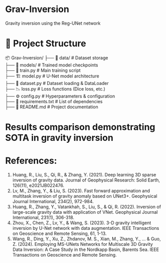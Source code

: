 # Grav-Inversion
Gravity inversion using the Reg-UNet network

# 📂 Project Structure
📦 Grav-Inversion/ 
├── 📁 data/                 # Dataset storage  
├── 📁 models/               # Trained model checkpoints    
├── 🚀 train.py              # Main training script  
├── 🏗️ model.py              # U-Net model architecture  
├── 📜 dataset.py            # Dataset loading & DataLoader  
├── 📉 loss.py               # Loss functions (Dice loss, etc.)  
├── ⚙️ config.py             # Hyperparameters & configuration  
├── 📄 requirements.txt       # List of dependencies  
├── 📜 README.md              # Project documentation  




# Results comparison demonstrating SOTA in gravity inversion

# References:
1. Huang, R., Liu, S., Qi, R., & Zhang, Y. (2021). Deep learning 3D sparse inversion of gravity data. Journal of Geophysical Research: Solid Earth, 126(11), e2021JB022476.
2. Lv, M., Zhang, Y., & Liu, S. (2023). Fast forward approximation and multitask inversion of gravity anomaly based on UNet3+. Geophysical Journal International, 234(2), 972-984.
3. Huang, R., Zhang, Y., Vatankhah, S., Liu, S., & Qi, R. (2022). Inversion of large-scale gravity data with application of VNet. Geophysical Journal International, 231(1), 306-318.
4. Zhou, X., Chen, Z., Lv, Y., & Wang, S. (2023). 3-D gravity intelligent inversion by U-Net network with data augmentation. IEEE Transactions on Geoscience and Remote Sensing, 61, 1-13.
5. Wang, R., Ding, Y., Xu, Z., Zhdanov, M. S., Xian, M., Zhang, Y., ... & Guo, Z. (2024). Employing MS-UNets Networks for Multiscale 3D Gravity Data Inversion: A Case Study in the Nordkapp Basin, Barents Sea. IEEE Transactions on Geoscience and Remote Sensing.
